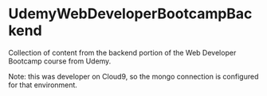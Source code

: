# UdemyWebDeveloperBootcampBackend
Collection of content from the backend portion of the Web Developer Bootcamp course from Udemy.

Note: this was developer on Cloud9, so the mongo connection is configured for that environment.
